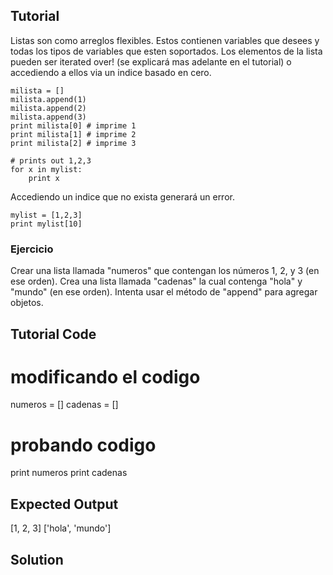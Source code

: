 Tutorial
--------

Listas son como arreglos flexibles. Estos contienen variables que desees y todas los tipos de variables que esten soportados. Los elementos de la lista pueden ser iterated over! (se explicará mas adelante en el tutorial) o accediendo a ellos via un indice basado en cero.


    milista = []
    milista.append(1)
    milista.append(2)
    milista.append(3)
    print milista[0] # imprime 1
    print milista[1] # imprime 2
    print milista[2] # imprime 3

    # prints out 1,2,3
    for x in mylist:
        print x

Accediendo un indice que no exista generará un error.

    mylist = [1,2,3]
    print mylist[10]

### Ejercicio

Crear una lista llamada "numeros" que contengan los números 1, 2, y 3 (en ese orden).
Crea una lista llamada "cadenas" la cual contenga "hola" y "mundo" (en ese orden).
Intenta usar el método de "append" para agregar objetos.

Tutorial Code
-------------
# modificando el codigo
numeros = []
cadenas = []

# probando codigo
print numeros
print cadenas

Expected Output
---------------
[1, 2, 3]
['hola', 'mundo']

Solution
--------